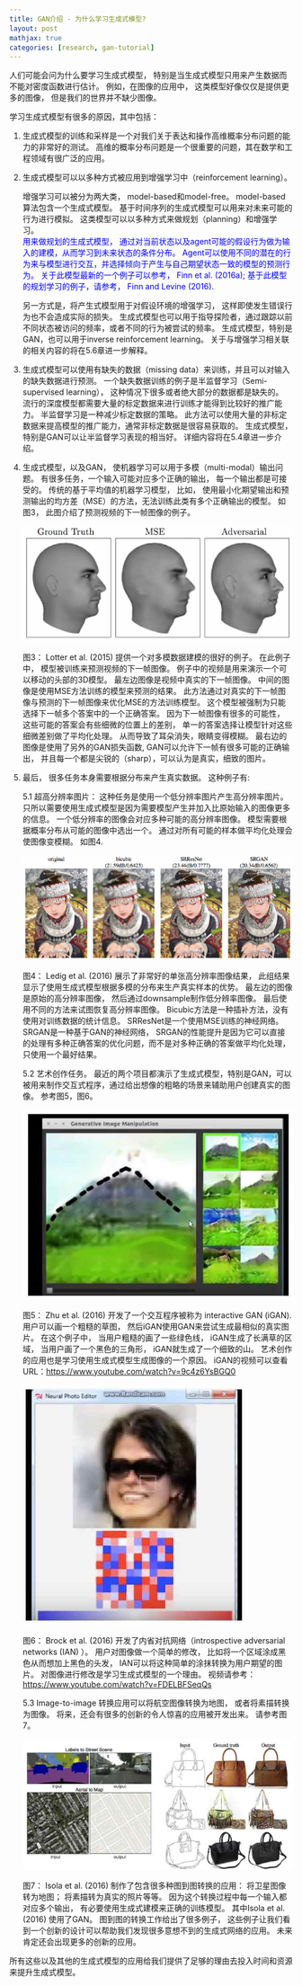 ```yaml
---
title: GAN介绍 - 为什么学习生成式模型?
layout: post
mathjax: true
categories: [research, gan-tutorial]
---
```


人们可能会问为什么要学习生成式模型， 特别是当生成式模型只用来产生数据而不能对密度函数进行估计。 
例如，在图像的应用中， 这类模型好像仅仅是提供更多的图像， 但是我们的世界并不缺少图像。

学习生成式模型有很多的原因，其中包括：
1. 生成式模型的训练和采样是一个对我们关于表达和操作高维概率分布问题的能力的非常好的测试。 
高维的概率分布问题是一个很重要的问题，其在数学和工程领域有很广泛的应用。 

2. 生成式模型可以以多种方式被应用到增强学习中（reinforcement learning）。 

   增强学习可以被分为两大类， model-based和model-free。
   model-based算法包含一个生成式模型。 
   基于时间序列的生成式模型可以用来对未来可能的行为进行模拟。 
   这类模型可以以多种方式来做规划（planning）和增强学习。   
   <span style="color:blue">用来做规划的生成式模型， 通过对当前状态以及agent可能的假设行为做为输入的建模，从而学习到未来状态的条件分布。 Agent可以使用不同的潜在的行为来与模型进行交互，并选择倾向于产生与自己期望状态一致的模型的预测行为。 关于此模型最新的一个例子可以参考， Finn et al. (2016a); 基于此模型的规划学习的例子，请参考， Finn and Levine (2016). </span>
   
   另一方式是，将产生式模型用于对假设环境的增强学习， 这样即使发生错误行为也不会造成实际的损失。
   生成式模型也可以用于指导探险者，通过跟踪以前不同状态被访问的频率，或者不同的行为被尝试的频率。
   生成式模型，特别是GAN，也可以用于inverse reinforcement learning。
   关于与增强学习相关联的相关内容的将在5.6章进一步解释。

3. 生成式模型可以使用有缺失的数据（missing data）来训练，并且可以对输入的缺失数据进行预测。 一个缺失数据训练的例子是半监督学习（Semi-supervised learning）， 这种情况下很多或者绝大部分的数据都是缺失的。 流行的深度模型都需要大量的标定数据来进行训练才能得到比较好的推广能力。 半监督学习是一种减少标定数据的策略。 此方法可以使用大量的非标定数据来提高模型的推广能力，通常非标定数据是很容易获取的。 生成式模型，特别是GAN可以让半监督学习表现的相当好。 详细内容将在5.4章进一步介绍。

4. 生成式模型，以及GAN， 使机器学习可以用于多模（multi-modal）输出问题。 有很多任务，一个输入可能对应多个正确的输出， 每一个输出都是可接受的。 传统的基于平均值的机器学习模型， 比如， 使用最小化期望输出和预测输出的均方差（MSE）的方法，无法训练此类有多个正确输出的模型。 如图3， 此图介绍了预测视频的下一帧图像的例子。

   ![Figure 3](/images/201704/28/fig03.png)
   
   图3： Lotter et al. (2015) 提供一个对多模数据建模的很好的例子。 在此例子中， 模型被训练来预测视频的下一帧图像。 例子中的视频是用来演示一个可以移动的头部的3D模型。 最左边图像是视频中真实的下一帧图像。 中间的图像是使用MSE方法训练的模型来预测的结果。 此方法通过对真实的下一帧图像与预测的下一帧图像来优化MSE的方法训练模型。 这个模型被强制为只能选择下一帧多个答案中的一个正确答案。 因为下一帧图像有很多的可能性， 这些可能的答案会有些细微的位置上的差别， 单一的答案选择让模型针对这些细微差别做了平均化处理。 从而导致了耳朵消失，眼睛变得模糊。 最右边的图像是使用了另外的GAN损失函数, GAN可以允许下一帧有很多可能的正确输出， 并且每一个都是尖锐的（sharp），可以认为是真实，细致的图片。

5. 最后， 很多任务本身需要根据分布来产生真实数据。 这种例子有:

   5.1 超高分辨率图片： 这种任务是使用一个低分辨率图片产生高分辨率图片。 只所以需要使用生成式模型是因为需要模型产生并加入比原始输入的图像更多的信息。 一个低分辨率的图像会对应多种可能的高分辨率图像。 模型需要根据概率分布从可能的图像中选出一个。 通过对所有可能的样本做平均化处理会使图像变模糊。 如图4.

      ![Figure 4](/images/201704/28/fig04.png)
      
      图4： Ledig et al. (2016) 展示了非常好的单张高分辨率图像结果， 此组结果显示了使用生成式模型根据多模的分布来生产真实样本的优势。 最左边的图像是原始的高分辨率图像， 然后通过downsample制作低分辨率图像。 最后使用不同的方法来试图恢复高分辨率图像。 Bicubic方法是一种插补方法，没有使用对训练数据的统计信息。 SRResNet是一个使用MSE训练的神经网络。 SRGAN是一种基于GAN的神经网络， SRGAN的性能提升是因为它可以直接的处理有多种正确答案的优化问题，而不是对多种正确的答案做平均化处理，只使用一个最好结果。
  
   5.2 艺术创作任务。 最近的两个项目都演示了生成式模型，特别是GAN，可以被用来制作交互式程序，通过给出想像的粗略的场景来辅助用户创建真实的图像。 参考图5，图6。
  
      ![Figure 5](/images/201704/28/fig05.jpg)
      
      图5： Zhu et al. (2016) 开发了一个交互程序被称为 interactive GAN (iGAN). 用户可以画一个粗糙的草图， 然后iGAN使用GAN来尝试生成最相似的真实图片。 在这个例子中， 当用户粗糙的画了一些绿色线， iGAN生成了长满草的区域， 当用户画了一个黑色的三角形， iGAN就生成了一个细致的山。 艺术创作的应用也是学习使用生成式模型生成图像的一个原因。 iGAN的视频可以查看URL：https://www.youtube.com/watch?v=9c4z6YsBGQ0
      
      ![Figure 6](/images/201704/28/fig06.jpg)
      
      图6： Brock et al. (2016) 开发了内省对抗网络（introspective adversarial networks (IAN) ）。 用户对图像做一个简单的修改， 比如将一个区域涂成黑色从而想加上黑色的头发， IAN可以将这种简单的涂抹转换为用户期望的图片。 对图像进行修改是学习生成式模型的一个理由。 视频请参考：https://www.youtube.com/watch?v=FDELBFSeqQs
  
   5.3 Image-to-image 转换应用可以将航空图像转换为地图， 或者将素描转换为图像。 将来，还会有很多的创新的令人惊喜的应用被开发出来。 请参考图7。
      
      ![Figure 7](/images/201704/28/fig07.jpg)
      
      图7： Isola et al. (2016) 制作了包含很多种图到图转换的应用： 将卫星图像转为地图； 将素描转为真实的照片等等。 因为这个转换过程中每一个输入都对应多个输出， 有必要使用生成式建模来正确的训练模型。 其中Isola et al. (2016) 使用了GAN。 图到图的转换工作给出了很多例子， 这些例子让我们看到一个创新的设计可以帮助我们发现很多意想不到的生成式网络的应用。 未来肯定还会出现更多的创新的应用。

所有这些以及其他的生成式模型的应用给我们提供了足够的理由去投入时间和资源来提升生成式模型。
